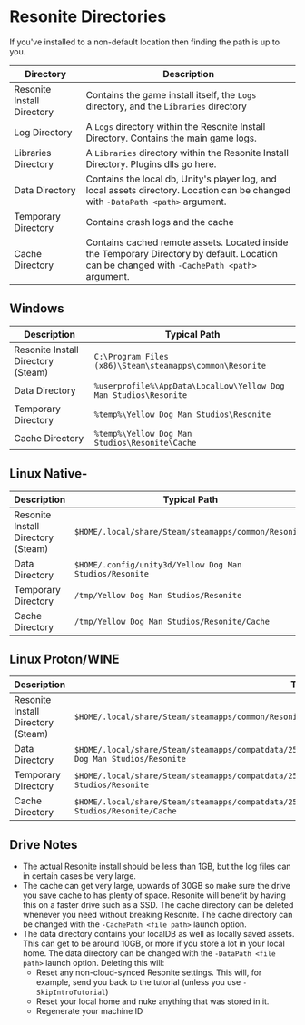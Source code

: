 # Resonite Directories

If you've installed to a non-default location then finding the path is up to you.

| Directory | Description |
| --------- |------------ |
| Resonite Install Directory | Contains the game install itself, the `Logs` directory, and the `Libraries` directory |
| Log Directory | A `Logs` directory within the Resonite Install Directory. Contains the main game logs. |
| Libraries Directory | A `Libraries` directory within the  Resonite Install Directory. Plugins dlls go here.
| Data Directory | Contains the local db, Unity's player.log, and local assets directory. Location can be changed with `-DataPath <path>` argument. |
| Temporary Directory | Contains crash logs and the cache |
| Cache Directory | Contains cached remote assets. Located inside the Temporary Directory by default. Location can be changed with `-CachePath <path>` argument. |

## Windows

| Description | Typical Path |
| ----------- | ------------ |
| Resonite Install Directory (Steam) | `C:\Program Files (x86)\Steam\steamapps\common\Resonite` |
| Data Directory | `%userprofile%\AppData\LocalLow\Yellow Dog Man Studios\Resonite` |
| Temporary Directory | `%temp%\Yellow Dog Man Studios\Resonite` |
| Cache Directory | `%temp%\Yellow Dog Man Studios\Resonite\Cache` |

## Linux Native-

| Description | Typical Path |
| ----------- | ------------ |
| Resonite Install Directory (Steam) | `$HOME/.local/share/Steam/steamapps/common/Resonite` |
| Data Directory | `$HOME/.config/unity3d/Yellow Dog Man Studios/Resonite` |
| Temporary Directory | `/tmp/Yellow Dog Man Studios/Resonite` |
| Cache Directory | `/tmp/Yellow Dog Man Studios/Resonite/Cache` |

## Linux Proton/WINE

| Description | Typical Path |
| ----------- | ------------ |
| Resonite Install Directory (Steam) | `$HOME/.local/share/Steam/steamapps/common/Resonite` |
| Data Directory | `$HOME/.local/share/Steam/steamapps/compatdata/2519830/pfx/drive_c/users/steamuser/AppData/LocalLow/Yellow Dog Man Studios/Resonite` |
| Temporary Directory | `$HOME/.local/share/Steam/steamapps/compatdata/2519830/pfx/drive_c/users/steamuser/Temp/Yellow Dog Man Studios/Resonite` |
| Cache Directory | `$HOME/.local/share/Steam/steamapps/compatdata/2519830/pfx/drive_c/users/steamuser/Temp/Yellow Dog Man Studios/Resonite/Cache` |

## Drive Notes

- The actual Resonite install should be less than 1GB, but the log files can in certain cases be very large.
- The cache can get very large, upwards of 30GB so make sure the drive you save cache to has plenty of space. Resonite will benefit by having this on a faster drive such as a SSD. The cache directory can be deleted whenever you need without breaking Resonite. The cache directory can be changed with the `-CachePath <file path>` launch option.
- The data directory contains your localDB as well as locally saved assets. This can get to be around 10GB, or more if you store a lot in your local home. The data directory can be changed with the `-DataPath <file path>` launch option. Deleting this will:
  - Reset any non-cloud-synced Resonite settings. This will, for example, send you back to the tutorial (unless you use `-SkipIntroTutorial`)
  - Reset your local home and nuke anything that was stored in it.
  - Regenerate your machine ID
